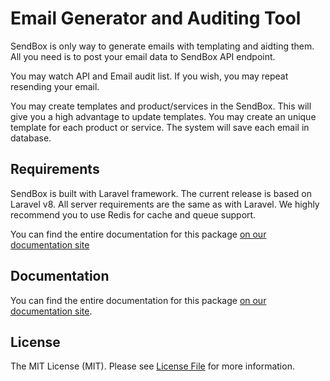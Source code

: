 # Email Generator and Auditing Tool

SendBox is only way to generate emails with templating and aidting them. All you need is to post your email data to SendBox API endpoint. 

You may watch API and Email audit list. If you wish, you may repeat resending your email. 

You may create templates and product/services in the SendBox. This will give you a high advantage to update templates. You may create an unique template for each product or service. The system will save each email in database. 

## Requirements

SendBox is built with Laravel framework. The current release is based on Laravel v8. All server requirements are the same as with Laravel. We highly recommend you to use Redis for cache and queue support.

You can find the entire documentation for this package [on our documentation site](https://sendbox.uk/docs)

## Documentation

You can find the entire documentation for this package [on our documentation site](https://sendbox.uk/docs).

## License

The MIT License (MIT). Please see [License File](LICENSE.md) for more information.